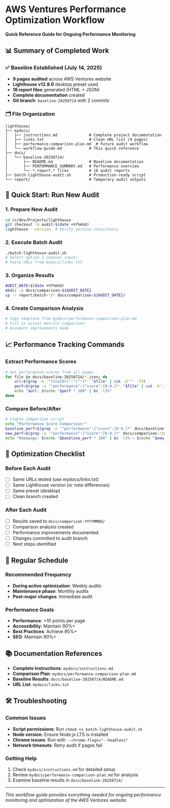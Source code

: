 # AWS Ventures Performance Optimization Workflow

**Quick Reference Guide for Ongoing Performance Monitoring**

## 📊 Summary of Completed Work

### ✅ Baseline Established (July 14, 2025)
- **9 pages audited** across AWS Ventures website
- **Lighthouse v12.8.0** desktop preset used
- **18 report files** generated (HTML + JSON)
- **Complete documentation** created
- **Git branch**: `baseline-20250714` with 2 commits

### 🗂️ File Organization
```
lighthouse/
├── mydocs/
│   ├── instructions.md              # Complete project documentation
│   ├── links.txt                    # Clean URL list (9 pages)
│   ├── performance-comparison-plan.md  # Future audit workflow
│   └── workflow-guide.md            # This quick reference
├── docs/
│   └── baseline-20250714/
│       ├── README.md                # Baseline documentation
│       ├── PERFORMANCE_SUMMARY.md   # Performance overview
│       └── *.report.* files         # 18 audit reports
├── batch-lighthouse-audit.sh        # Production-ready script
└── report/                          # Temporary audit outputs
```

## 🚀 Quick Start: Run New Audit

### 1. Prepare New Audit
```bash
cd /c/dev/Projects/lighthouse
git checkout -b audit-$(date +%Y%m%d)
lighthouse --version  # Verify version consistency
```

### 2. Execute Batch Audit
```bash
./batch-lighthouse-audit.sh
# Select option 2 (manual input)
# Paste URLs from mydocs/links.txt
```

### 3. Organize Results
```bash
AUDIT_DATE=$(date +%Y%m%d)
mkdir -p docs/comparison-${AUDIT_DATE}
cp -r report/batch-*/* docs/comparison-${AUDIT_DATE}/
```

### 4. Create Comparison Analysis
```bash
# Copy template from mydocs/performance-comparison-plan.md
# Fill in actual metrics comparison
# Document improvements made
```

## 📈 Performance Tracking Commands

### Extract Performance Scores
```bash
# Get performance scores from all pages
for file in docs/baseline-20250714/*.json; do
    url=$(grep -o '"finalUrl":"[^"]*' "$file" | cut -d'"' -f4)
    perf=$(grep -o '"performance":{"score":[0-9.]*' "$file" | cut -d':' -f3)
    echo "$url: $(echo "$perf * 100" | bc -l)%"
done
```

### Compare Before/After
```bash
# Simple comparison script
echo "Performance Score Comparison:"
baseline_perf=$(grep -o '"performance":{"score":[0-9.]*' docs/baseline-20250714/awsventures.report.json | cut -d':' -f3)
new_perf=$(grep -o '"performance":{"score":[0-9.]*' docs/comparison-*/awsventures.report.json | cut -d':' -f3)
echo "Homepage: $(echo "$baseline_perf * 100" | bc -l)% → $(echo "$new_perf * 100" | bc -l)%"
```

## 🎯 Optimization Checklist

### Before Each Audit
- [ ] Same URLs tested (use mydocs/links.txt)
- [ ] Same Lighthouse version (or note differences)
- [ ] Same preset (desktop)
- [ ] Clean branch created

### After Each Audit
- [ ] Results saved to `docs/comparison-YYYYMMDD/`
- [ ] Comparison analysis created
- [ ] Performance improvements documented
- [ ] Changes committed to audit branch
- [ ] Next steps identified

## 🔄 Regular Schedule

### Recommended Frequency
- **During active optimization**: Weekly audits
- **Maintenance phase**: Monthly audits  
- **Post-major changes**: Immediate audit

### Performance Goals
- **Performance**: +10 points per page
- **Accessibility**: Maintain 90%+
- **Best Practices**: Achieve 95%+
- **SEO**: Maintain 90%+

## 📚 Documentation References

- **Complete Instructions**: `mydocs/instructions.md`
- **Comparison Plan**: `mydocs/performance-comparison-plan.md`
- **Baseline Results**: `docs/baseline-20250714/README.md`
- **URL List**: `mydocs/links.txt`

## 🛠️ Troubleshooting

### Common Issues
- **Script permissions**: Run `chmod +x batch-lighthouse-audit.sh`
- **Node version**: Ensure Node.js LTS is installed
- **Chrome issues**: Run with `--chrome-flags="--headless"`
- **Network timeouts**: Retry audit if pages fail

### Getting Help
1. Check `mydocs/instructions.md` for detailed setup
2. Review `mydocs/performance-comparison-plan.md` for analysis
3. Examine baseline results in `docs/baseline-20250714/`

---

*This workflow guide provides everything needed for ongoing performance monitoring and optimization of the AWS Ventures website.* 